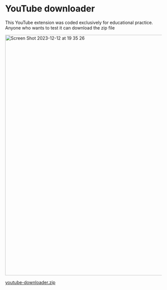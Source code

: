 # YouTube downloader

This YouTube extension was coded exclusively for educational practice. Anyone who wants to test it can download the zip file

<img width="771" alt="Screen Shot 2023-12-12 at 19 35 26" src="https://github.com/rlivaev/chrome-extension/assets/107141560/9a6ebcb9-69af-4c17-a8fd-015f5ffb3b80">

[youtube-downloader.zip](https://github.com/rlivaev/chrome-extension/files/13648724/youtube-downloader.zip)
